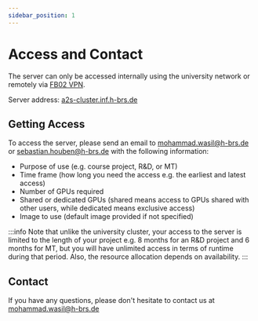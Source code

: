```yaml
---
sidebar_position: 1
---
```


# Access and Contact
The server can only be accessed internally using the university network or remotely via [FB02 VPN](https://faq.infcs.de/vpn/). 

Server address: [a2s-cluster.inf.h-brs.de](https://a2s-cluster.inf.h-brs.de)

## Getting Access
To access the server, please send an email to <mohammad.wasil@h-brs.de> or <sebastian.houben@h-brs.de> with the following information:
* Purpose of use (e.g. course project, R&D, or MT)
* Time frame (how long you need the access e.g. the earliest and latest access)
* Number of GPUs required
* Shared or dedicated GPUs (shared means access to GPUs shared with other users, while dedicated means exclusive access)
* Image to use (default image provided if not specified)

:::info
Note that unlike the university cluster, your access to the server is limited to the length of your project e.g. 8 months for an R&D project and 6 months for MT, but you will have unlimited access in terms of runtime during that period. Also, the resource allocation depends on availability.
:::

## Contact
If you have any questions, please don't hesitate to contact us at <mohammad.wasil@h-brs.de>